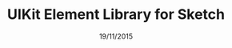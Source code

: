 ---
title: UIKit Element Library for Sketch
slug: uikit-element-library-sketch
excerpt: Comprehensive library of all UIkit components and elements.
type: Sketch
date: 19/11/2015
download: "https://github.com/smokeyfro/sf-files/raw/master/uikit-element-library-sketch.zip"
image: "/media/design/uikit-element-library-sketch.jpg"
searchTerms: designs, sketch, uikit
gallery:
- "/media/design/.jpg"
- "/media/design/.jpg"
tags: ['uikit','framework','styleguide']
---